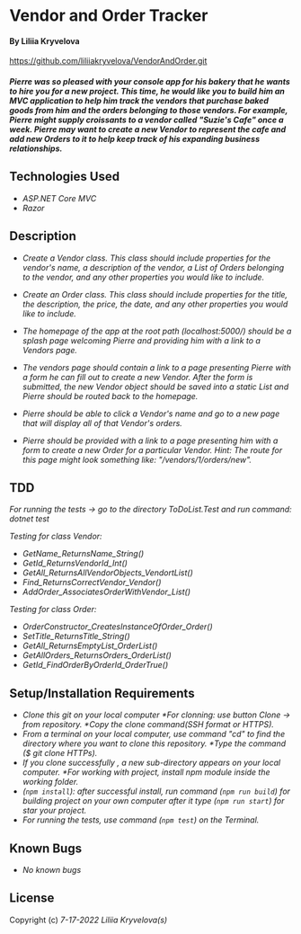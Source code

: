 # Vendor and Order Tracker

#### By Liliia Kryvelova

https://github.com/liliiakryvelova/VendorAndOrder.git

#### _Pierre was so pleased with your console app for his bakery that he wants to hire you for a new project. This time, he would like you to build him an MVC application to help him track the vendors that purchase baked goods from him and the orders belonging to those vendors. For example, Pierre might supply croissants to a vendor called "Suzie's Cafe" once a week. Pierre may want to create a new Vendor to represent the cafe and add new Orders to it to help keep track of his expanding business relationships._

## Technologies Used

* _ASP.NET Core MVC_
* _Razor_

## Description

* _Create a Vendor class. This class should include properties for the vendor's name, a description of the vendor, a List of Orders belonging to the vendor, and any other properties you would like to include._

* _Create an Order class. This class should include properties for the title, the description, the price, the date, and any other properties you would like to include._

* _The homepage of the app at the root path (localhost:5000/) should be a splash page welcoming Pierre and providing him with a link to a Vendors page._

* _The vendors page should contain a link to a page presenting Pierre with a form he can fill out to create a new Vendor. After the form is submitted, the new Vendor object should be saved into a static List and Pierre should be routed back to the homepage._

* _Pierre should be able to click a Vendor's name and go to a new page that will display all of that Vendor's orders._

* _Pierre should be provided with a link to a page presenting him with a form to create a new Order for a particular Vendor. Hint: The route for this page might look something like: "/vendors/1/orders/new"._

## TDD 
_For running the tests -> go to the directory ToDoList.Test and run command: dotnet test_

_Testing for class Vendor:_
* _GetName_ReturnsName_String()_
* _GetId_ReturnsVendorId_Int()_
* _GetAll_ReturnsAllVendorObjects_VendortList()_
* _Find_ReturnsCorrectVendor_Vendor()_
* _AddOrder_AssociatesOrderWithVendor_List()_

_Testing for class Order:_
* _OrderConstructor_CreatesInstanceOfOrder_Order()_
* _SetTitle_ReturnsTitle_String()_
* _GetAll_ReturnsEmptyList_OrderList()_
* _GetAllOrders_ReturnsOrders_OrderList()_
* _GetId_FindOrderByOrderId_OrderTrue()_

## Setup/Installation Requirements

* _Clone this git on your local computer *For clonning: use button Clone -> from repository. *Copy the clone command(SSH format or HTTPS)._
* _From a terminal on your local computer, use command "cd" to find the directory where you want to clone this repository. *Type the command ($ git clone HTTPs)._
* _If you clone successfully , a new sub-directory appears on your local computer. *For working with project, install npm module inside the working folder._
* _(`npm install`): after successful install, run command (`npm run build`) for building project on your own computer after it type (`npm run start`) for star your project._ 
* _For running the tests, use command (`npm test`) on the Terminal._


## Known Bugs
* _No known bugs_

## License


Copyright (c) _7-17-2022_ _Liliia Kryvelova(s)_
